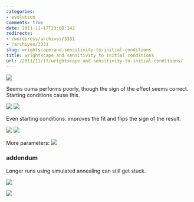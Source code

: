 ```yaml
---
categories:
- evolution
comments: true
date: 2011-11-17T23:08:14Z
redirects:
- /wordpress/archives/3331
- /archives/3331
slug: wrightscape-and-sensitivity-to-initial-conditions
title: wrightscape and sensitivity to initial conditions
url: /2011/11/17/wrightscape-and-sensitivity-to-initial-conditions/
---
```


![]( http://farm7.staticflickr.com/6236/6355255495_9e411fa96e_o.png )


Seems ouma performs poorly, though the sign of the effect seems correct.  Starting conditions cause this.

![]( http://farm7.staticflickr.com/6102/6355521393_87bb3660bc_o.png )
 ![]( http://farm7.staticflickr.com/6216/6355521309_56d048c641_o.png )



Even starting conditions: improves the fit and flips the sign of the result.  

![]( http://farm7.staticflickr.com/6111/6355669139_71c319e27f_o.png )
 ![]( http://farm7.staticflickr.com/6037/6355606159_9e1c68d77a_o.png )



More parameters: 
![]( http://farm7.staticflickr.com/6019/6355483585_2f66181ff2_o.png )






###  addendum 


Longer runs using simulated annealing can still get stuck.

![]( http://farm7.staticflickr.com/6052/6384795655_a51d85a30a_o.png )


![]( http://farm7.staticflickr.com/6231/6384795737_4923194030_o.png )



